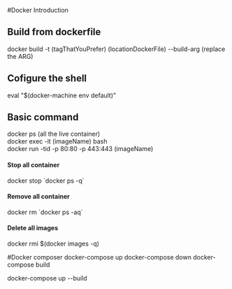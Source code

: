 #Docker Introduction

## Build from dockerfile
docker build -t (tagThatYouPrefer) (locationDockerFile) --build-arg (replace the ARG)

## Cofigure the shell
eval "$(docker-machine env default)"

## Basic command
docker ps (all the live container)   
docker exec -it (imageName) bash   
docker run -tid -p 80:80 -p 443:443 (imageName)   

#### Stop all container
docker stop \`docker ps -q\`

#### Remove all container
docker rm \`docker ps -aq\`

#### Delete all images
docker rmi $(docker images -q)


#Docker composer
docker-compose up
docker-compose down
docker-compose build

docker-compose up --build

